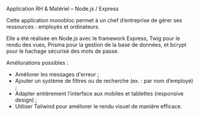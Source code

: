 Application RH & Matériel – Node.js / Express

Cette application monobloc permet à un chef d’entreprise de gérer ses ressources : employés et ordinateurs.

Elle a été réalisée en Node.js avec le framework Express, Twig pour le rendu des vues, Prisma pour la gestion de la base de données, et bcrypt pour le hachage sécurisé des mots de passe.

Améliorations possibles :

- Améliorer les messages d'erreur ;
- Ajouter un système de filtres ou de recherche (ex. : par nom d’employé) ;
- Adapter entièrement l’interface aux mobiles et tablettes (responsive design) ;
- Utiliser Tailwind pour améliorer le rendu visuel de manière efficace.
